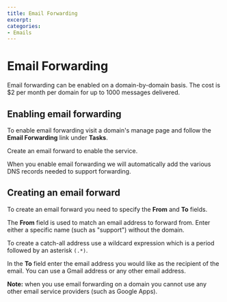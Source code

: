 ```yaml
---
title: Email Forwarding
excerpt: 
categories:
- Emails
---
```


# Email Forwarding

Email forwarding can be enabled on a domain-by-domain basis. The cost is $2 per month per domain for up to 1000 messages delivered.

## Enabling email forwarding

To enable email forwarding visit a domain's manage page and follow the **Email Forwarding** link under **Tasks**.

Create an email forward to enable the service.

When you enable email forwarding we will automatically add the various DNS records needed to support forwarding.

## Creating an email forward

To create an email forward you need to specify the **From** and **To** fields.

The **From** field is used to match an email address to forward from. Enter either a specific name (such as "support") without the domain.

To create a catch-all address use a wildcard expression which is a period followed by an asterisk `(.*)`.

In the **To** field enter the email address you would like as the recipient of the email. You can use a Gmail address or any other email address.

**Note:** when you use email forwarding on a domain you cannot use any other email service providers (such as Google Apps).
